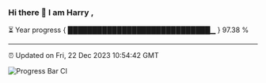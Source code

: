 ### Hi there 👋 I am Harry , 

⏳ Year progress { █████████████████████████████▁ } 97.38 %

---

⏰ Updated on Fri, 22 Dec 2023 10:54:42 GMT

![Progress Bar CI](https://github.com/duykhang68/duykhang68/workflows/Progress%20Bar%20CI/badge.svg)
